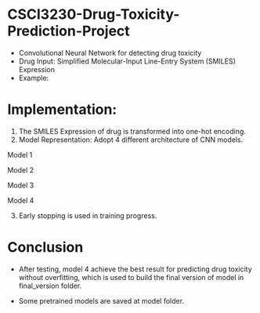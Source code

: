# CSCI3230-Drug-Toxicity-Prediction-Project
- Convolutional Neural Network for detecting drug toxicity
- Drug Input: Simplified Molecular-Input Line-Entry System (SMILES) Expression 
- Example:

# Implementation:
1. The SMILES Expression of drug is transformed into one-hot encoding.
2. Model Representation: Adopt 4 different architecture of CNN models.

Model 1

Model 2

Model 3

Model 4

3. Early stopping is used in training progress.

# Conclusion
- After testing, model 4 achieve the best result for predicting drug toxicity without overfitting, which is used to build the final version of model in final_version folder.

- Some pretrained models are saved at model folder.
